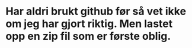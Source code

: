 # Har aldri brukt github før så vet ikke om jeg har gjort riktig. Men lastet opp en zip fil som er første oblig.
